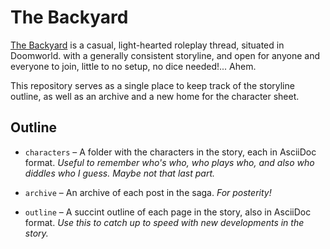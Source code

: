 # The Backyard

[The Backyard](https://www.doomworld.com/forum/topic/121747-the-backyard/) is a casual, light-hearted roleplay thread, situated in Doomworld. with a generally consistent storyline, and open for anyone and everyone to join, little to no setup, no dice needed!... Ahem.

This repository serves as a single place to keep track of the storyline outline, as well as an archive and a new home for the character sheet.

## Outline

- `characters` – A folder with the characters in the story, each in AsciiDoc format. *Useful to remember who's who, who plays who, and also who diddles who I guess. Maybe not that last part.*

- `archive` – An archive of each post in the saga. *For posterity!*

- `outline` – A succint outline of each page in the story, also in AsciiDoc format. *Use this to catch up to speed with new developments in the story.*
